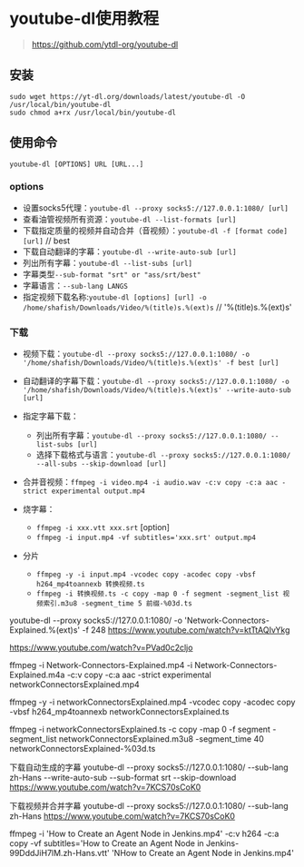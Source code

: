 # youtube-dl使用教程
> https://github.com/ytdl-org/youtube-dl

## 安装
```
sudo wget https://yt-dl.org/downloads/latest/youtube-dl -O /usr/local/bin/youtube-dl
sudo chmod a+rx /usr/local/bin/youtube-dl
```

## 使用命令
`youtube-dl [OPTIONS] URL [URL...]`

### options
- 设置socks5代理：`youtube-dl --proxy socks5://127.0.0.1:1080/ [url]`
- 查看油管视频所有资源：`youtube-dl --list-formats [url]`
- 下载指定质量的视频并自动合并（音视频）：`youtube-dl -f [format code] [url]` // best
- 下载自动翻译的字幕：`youtube-dl --write-auto-sub [url]`
- 列出所有字幕：`youtube-dl --list-subs [url]`
- 字幕类型`--sub-format "srt" or "ass/srt/best"`
- 字幕语言：`--sub-lang LANGS`
- 指定视频下载名称:`youtube-dl [options] [url] -o /home/shafish/Downloads/Video/%(title)s.%(ext)s` // '%(title)s.%(ext)s'

### 下载
- 视频下载：`youtube-dl --proxy socks5://127.0.0.1:1080/ -o '/home/shafish/Downloads/Video/%(title)s.%(ext)s' -f best [url]`
- 自动翻译的字幕下载：`youtube-dl --proxy socks5://127.0.0.1:1080/ -o '/home/shafish/Downloads/Video/%(title)s.%(ext)s' --write-auto-sub [url]`
- 指定字幕下载：
    - 列出所有字幕：`youtube-dl --proxy socks5://127.0.0.1:1080/ --list-subs [url]`
    - 选择下载格式与语言：`youtube-dl --proxy socks5://127.0.0.1:1080/ --all-subs --skip-download [url]`

- 合并音视频：`ffmpeg -i video.mp4 -i audio.wav -c:v copy -c:a aac -strict experimental output.mp4`

- 烧字幕：
    - `ffmpeg -i xxx.vtt xxx.srt` [option]
    - `ffmpeg -i input.mp4 -vf subtitles='xxx.srt' output.mp4`
- 分片
    - `ffmpeg -y -i input.mp4 -vcodec copy -acodec copy -vbsf h264_mp4toannexb 转换视频.ts`    
    - `ffmpeg -i 转换视频.ts -c copy -map 0 -f segment -segment_list 视频索引.m3u8 -segment_time 5 前缀-%03d.ts`

youtube-dl --proxy socks5://127.0.0.1:1080/ -o 'Network-Connectors-Explained.%(ext)s' -f 248 https://www.youtube.com/watch?v=ktTtAQIvYkg

https://www.youtube.com/watch?v=PVad0c2cljo
    
ffmpeg -i Network-Connectors-Explained.mp4 -i Network-Connectors-Explained.m4a -c:v copy -c:a aac -strict experimental networkConnectorsExplained.mp4

ffmpeg -y -i networkConnectorsExplained.mp4 -vcodec copy -acodec copy -vbsf h264_mp4toannexb networkConnectorsExplained.ts


ffmpeg -i networkConnectorsExplained.ts -c copy -map 0 -f segment -segment_list networkConnectorsExplained.m3u8 -segment_time 40 networkConnectorsExplained-%03d.ts

下载自动生成的字幕
youtube-dl --proxy socks5://127.0.0.1:1080/ --sub-lang zh-Hans --write-auto-sub --sub-format srt --skip-download https://www.youtube.com/watch?v=7KCS70sCoK0

下载视频并合并字幕
youtube-dl --proxy socks5://127.0.0.1:1080/ --sub-lang zh-Hans https://www.youtube.com/watch?v=7KCS70sCoK0

ffmpeg -i 'How to Create an Agent Node in Jenkins.mp4' -c:v h264 -c:a copy -vf subtitles='How to Create an Agent Node in Jenkins-99DddJiH7lM.zh-Hans.vtt' 'NHow to Create an Agent Node in Jenkins.mp4'